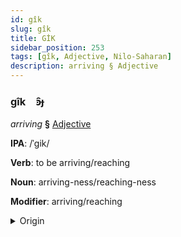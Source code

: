```yaml
---
id: gîk
slug: gîk
title: GİK
sidebar_position: 253
tags: [gîk, Adjective, Nilo-Saharan]
description: arriving § Adjective
---
```


### gîk&emsp;<span kind="abugida">ꜿ̑ɟ</span>

*arriving* **§** [Adjective](../../tags/Adjective)

**IPA**: /ˈgik/

**Verb**: to be arriving/reaching

**Noun**: arriving-ness/reaching-ness

**Modifier**: arriving/reaching

<details>
    <summary>Origin</summary>
    Dholuo gik /gik/<br/>
    <em>Nilo-Saharan Language Family</em>
</details>